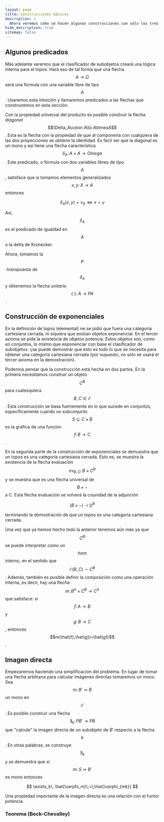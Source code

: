 ```yaml
---
layout: page
title: Construcciones básicas
description: >
  Ahora veremos cómo se hacen algunas construcciones con sólo los tres axiomas de topos.
hide_description: true
sitemap: false
---
```


## Algunos predicados
Más adelante veremos que el clasificador de subobjetos creará una lógica interna para el topos. Hará eso de tal forma que 
una flecha $$A\to\Omega$$ será una fórmula con una variable libre de tipo $$A$$. Usaremos esta intuición y llamaremos 
predicados a las flechas que construiremos en esta sección.

Con la propiedad universal del producto es posible construir la flecha *diagonal* $$\Delta_A\colon A\to A\timesA$$. Esta 
es la flecha con la propiedad de que al componerla con cualquiera de las dos proyecciones se obtiene la identidad. Es 
fácil ver que la diagonal es un mono y así tiene una flecha característica $$\delta_A\colon A\times A\to Omega$$. Este predicado, o fórmula con dos variables libres de tipo $$A$$, satisface que si tomamos elementos generalizados 
$$x,y\colon X\to A$$ entonces

$$
\delta_A(x,y)=v_X \iff x=y
$$

Así, $$\delta_A$$ es el predicado de igualdad en $$A$$ o la delta de Kronecker.

Ahora, tomamos la $$P$$-transpuesta de $$\delta_A$$ y obtenemos la flecha *unitario* $$\{\cdot\}\colon A\to PA$$.

## Construcción de exponenciales
En la definición de topos (elemental) ne se pidió que fuera una categoría cartesiana cerrada, ni siquiera que existan 
objetos exponencial. En el tercer axioma se pide la existencia de objetos potencia. Estos objetos son, como en conjuntos, 
lo mismo que exponenciar con base el clasificador de subobjetos. çse puede demostrar que esto es todo lo que se necesita 
para obtener una categoría cartesiana cerrada (por supuesto, no sólo se usará el tercer axioma en la demostración).

Podemos pensar que la construcción está hecha en dos partes. En la primera necesitamos construir un objeto $$C^B$$ para 
cualesquiera $$B,C\in\mathcal{E}$$. Esta construcción se basa fuertemente en lo que sucede en conjuntos, específicamente 
cuando un subconjunto $$S\subseteq C\times B$$ es la gráfica de una función $$f\colon B\to C$$.

En la segunda parte de la construcción de exponenciales se demuestra que un topos es una categoría cartesiana cerrada. 
Esto es, se muestra la existencia de la flecha evaluación $$ev_{B,C}\colon B\times C^B$$ y se muestra que es una flecha 
universal de $$B\times -$$ a C. Esta flecha evaluación se volverá la counidad de la adjunción

$$
(B\times -) \; \dashv\; ()^B
$$

terminando la demostración de que un topos es una categoría cartesiana cerrada.

Una vez que ya hemos hecho todo la anterior tenemos aún más ya que $$C^B$$ se puede interpretar como un $$hom$$ interno, 
en el sentido que $$\mathcal{E}(B,C)\sim C^B$$. Además, también es posible definir la composición como una operación 
interna, es decir, hay una flecha $$m\colon B^A\times C^B\to C^A$$ que satisface: si $$f\colon A\to B$$ y 
$$g\colon B\to C$$, entonces $$m(\hat{f},\hat{g})=\hat{gf}$$.


## Imagen directa
Empezaremos haciendo una simplificación del problema. En lugar de tomar una flecha arbitraria para calcular imágenes 
directas tomaremos un mono. Sea $$m\colon B'\rightarrowtail B$$ un mono en $$\mathcal{E}$$. Es posible construir una 
flecha $$\exists_k\colon PB'\to PB$$ que "calcule" la imagen directa de un subobjeto de $B'$ respecto a la flecha $$k$$.
En otras palabras, se construye $$\exists_k$$ y se demuestra que si $$m\colon S\rightarrowtail B'$$ es mono entonces

$$
\exists_k\, \hat{\varphi_m}\;=\;\hat{\varphi_{mk}}
$$

Una propiedad importante de la imagen directa es una relación con el funtor potencia.

### Teorema (Beck-Chevalley)
